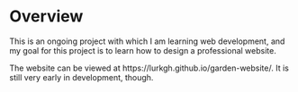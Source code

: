<h1>Overview</h1>
<p>This is an ongoing project with which I am learning web development, and my goal for this project is to learn how to design a professional website.</p>
<p>The website can be viewed at https://lurkgh.github.io/garden-website/. It is still very early in development, though.</p>
